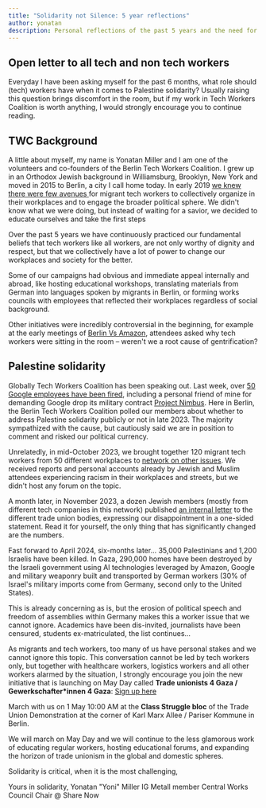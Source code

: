 ```yaml
---
title: "Solidarity not Silence: 5 year reflections"
author: yonatan
description: Personal reflections of the past 5 years and the need for Berlin Tech Workers Coalition to dream big and dare the impossible
---
```


## Open letter to all tech and non tech workers

Everyday I have been asking myself for the past 6 months, what role should (tech) workers have when it comes to Palestine solidarity? Usually raising this question brings discomfort in the room, but if my work in Tech Workers Coalition is worth anything, I would strongly encourage you to continue reading.
## TWC Background

A little about myself, my name is Yonatan Miller and I am one of the volunteers and co-founders of the Berlin Tech Workers Coalition. I grew up in an Orthodox Jewish background in Williamsburg, Brooklyn, New York and moved in 2015 to Berlin, a city I call home today.
In early 2019 [we knew there were few avenues ](https://techworkersberlin.com/about)for migrant tech workers to collectively organize in their workplaces and to engage the broader political sphere. We didn't know what we were doing, but instead of waiting for a savior, we decided to educate ourselves and take the first steps

Over the past 5 years we have continuously practiced our fundamental beliefs that tech workers like all workers, are not only worthy of dignity and respect, but that we collectively have a lot of power to change our workplaces and society for the better.

Some of our campaigns had obvious and immediate appeal internally and abroad, like hosting educational workshops, translating materials from German into languages spoken by migrants in Berlin, or forming works councils with employees that reflected their workplaces regardless of social background.

Other initiatives were incredibly controversial in the beginning, for example at the early meetings of [Berlin Vs Amazon](https://berlinvsamazon.noblogs.org/), attendees asked why tech workers were sitting in the room – weren't we a root cause of gentrification?

## Palestine solidarity

Globally Tech Workers Coalition has been speaking out. Last week, over [50 Google employees have been fired](https://www.fastcompany.com/91113077/google-fired-people-protesting-legal), including a personal friend of mine for demanding Google drop its military contract [Project Nimbus](https://click.actionnetwork.org/ss/c/u001.XaF8mXqsA6b2dSPmhsleMRXuNSlhDxcvv3N1sDz0loml2INlOca_8WTlMsMFIfxAWSduQ5lOvfCCRmaDoBOiutlXV2dJ6SycM4qKyuwZ4RGbS4hVt2hz32X0TuuiM1Kz3ryVIS4KW-bNiQ9YMLaZNYiPfnkvwjigwmt9nQ9TaDtGML2tXK3xyjq8MCpVbebo_YvMu1VwTYb2_yINPqQ0_mHDGbdH9ceHdw_ZIzvaf0jobeB9INViRGJrgEg9psToBGLcXeOqGHDOr73hekhB7GYqpJdkZ1kzriHFny757ZDYBJKjzrI-zmeYcRnFOBCR5dazD_qWhRXtoduWQfY-v9c1GI_ygrnGhhHDy1BVfWhswKCPnD9xfaOpZ7DRbVNBaWO-SZaGB9nSdpPQDIySmEHtoV6B8aSCV2klFLax66X7iVFuDMr_afn4z3DOKSqc13gOK6adrkDkVjZdEwFiBQ/45x/7rOaGi5VSky_bRFFb9GV_A/h3/h001.2N7KMoo_Xht-2loFLzv7d-X40l3i1Q54dr7gXTOsxrc). Here in Berlin, the Berlin Tech Workers Coalition polled our members about whether to address Palestine solidarity publicly or not in late 2023. The majority sympathized with the cause, but cautiously said we are in position to comment and risked our political currency.

Unrelatedly, in mid-October 2023, we brought together 120 migrant tech workers from 50 different workplaces to [network on other issues](https://techworkersberlin.com/events/tech-conference-2023). We received reports and personal accounts already by Jewish and Muslim attendees experiencing racism in their workplaces and streets, but we didn't host any forum on the topic.

A month later, in November 2023, a dozen Jewish members (mostly from different tech companies in this network) published [an internal letter](https://www.gewerkschafter4gaza.de/stories/2023-11-29-jewish-statement-en/) to the different trade union bodies, expressing our disappointment in a one-sided statement. Read it for yourself, the only thing that has significantly changed are the numbers.

Fast forward to April 2024, six-months later... 35,000 Palestinians and 1,200 Israelis have been killed. In Gaza, 290,000 homes have been destroyed by the Israeli government using AI technologies leveraged by Amazon, Google and military weaponry built and transported by German workers (30% of Israel's military imports come from Germany, second only to the United States).

This is already concerning as is, but the erosion of political speech and freedom of assemblies within Germany makes this a worker issue that we cannot ignore. Academics have been dis-invited, journalists have been censured, students ex-matriculated, the list continues...

As migrants and tech workers, too many of us have personal stakes and we cannot ignore this topic. This conversation cannot be led by tech workers only, but together with healthcare workers, logistics workers and all other workers alarmed by the situation, I strongly encourage you join the new initiative that is launching on May Day called **Trade unionists 4 Gaza / Gewerkschafter*innen 4 Gaza**: [Sign up here](https://www.gewerkschafter4gaza.de/en/#contact)

March with us on 1 May 10:00 AM at the **Class Struggle bloc** of the Trade Union Demonstration at the corner of Karl Marx Allee / Pariser Kommune in Berlin.

We will march on May Day and we will continue to the less glamorous work of educating regular workers, hosting educational forums, and expanding the horizon of trade unionism in the global and domestic spheres.

Solidarity is critical, when it is the most challenging,

Yours in solidarity,
Yonatan "Yoni" Miller
IG Metall member
Central Works Council Chair @ Share Now

